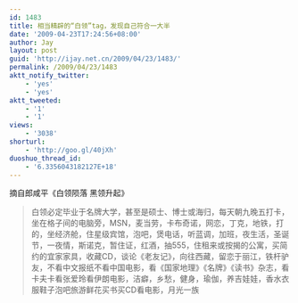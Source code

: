 ```yaml
---
id: 1483
title: 相当精辟的“白领”tag，发现自己符合一大半
date: '2009-04-23T17:24:56+08:00'
author: Jay
layout: post
guid: 'http://ijay.net.cn/2009/04/23/1483/'
permalink: /2009/04/23/1483
aktt_notify_twitter:
    - 'yes'
    - 'yes'
aktt_tweeted:
    - '1'
    - '1'
views:
    - '3038'
shorturl:
    - 'http://goo.gl/40jXh'
duoshuo_thread_id:
    - '6.3356043182127E+18'
---
```


摘自郎咸平《白领陨落 黑领升起》

<blockquote>白领必定毕业于名牌大学，甚至是硕士、博士或海归，每天朝九晚五打卡，坐在格子间的电脑旁，MSN，麦当劳，卡布奇诺，网恋，丁克，地铁，打的，坐经济舱，住星级宾馆，泡吧，煲电话，听蓝调，加班，夜生活，圣诞节，一夜情，斯诺克，暂住证，红酒，抽555，住租来或按揭的公寓，买简约的宜家家具，收藏CD，谈论《老友记》，向往西藏，留恋于丽江，铁杆驴友，不看中文报纸不看中国电影，看《国家地理》《名牌》《读书》杂志，看卡夫卡看张爱玲看伊朗电影，洁癖，乡愁，健身，瑜伽，养吉娃娃，香水衣服鞋子泡吧旅游鲜花买书买CD看电影，月光一族</blockquote>